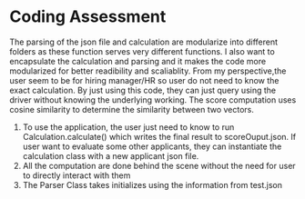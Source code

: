 # Coding Assessment
The parsing of the json file and calculation are modularize into different folders as these 
function serves very different functions. I also want to encapsulate the calculation and parsing and it makes the code more modularized for better readibility and scaliablity. From my perspective,the user seem to be for hiring manager/HR so user do not need to know the exact calculation. By just using this code, they can just query using the driver without knowing the underlying working. The score computation uses cosine similarity to determine the similarity between two vectors. 

1. To use the application, the user just need to know to run Calculation.calculate() which writes the final result to scoreOuput.json. If user want to evaluate some other applicants, they can instantiate the calculation class with a new applicant json file.
2. All the computation are done behind the scene without the need for user to directly interact with them
3. The Parser Class takes initializes using the information from test.json
